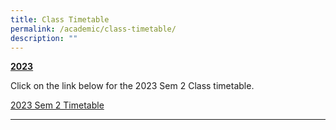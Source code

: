 ```yaml
---
title: Class Timetable
permalink: /academic/class-timetable/
description: ""
---
```

<p><strong><u>2023</u></strong></p>
<p>Click on the link below for the 2023 Sem 2 Class timetable.</p>
<p><a href="/files/2023_sem 2_class tt_22 jun 2023_.pdf" target="_blank" rel="noopener">2023 Sem 2 Timetable</a><br></p><hr>

